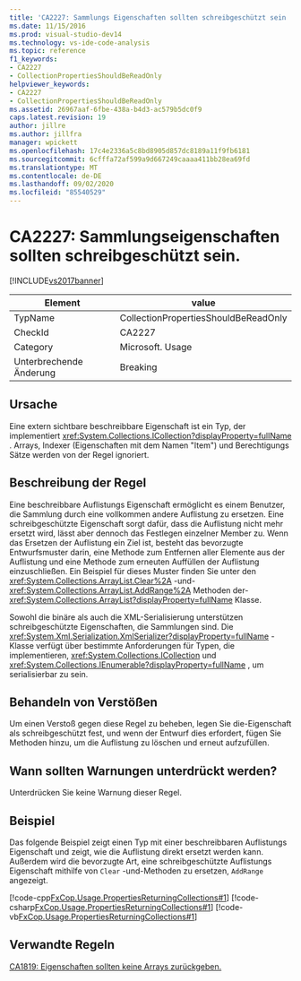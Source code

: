 ```yaml
---
title: 'CA2227: Sammlungs Eigenschaften sollten schreibgeschützt sein | Microsoft-Dokumentation'
ms.date: 11/15/2016
ms.prod: visual-studio-dev14
ms.technology: vs-ide-code-analysis
ms.topic: reference
f1_keywords:
- CA2227
- CollectionPropertiesShouldBeReadOnly
helpviewer_keywords:
- CA2227
- CollectionPropertiesShouldBeReadOnly
ms.assetid: 26967aaf-6fbe-438a-b4d3-ac579b5dc0f9
caps.latest.revision: 19
author: jillre
ms.author: jillfra
manager: wpickett
ms.openlocfilehash: 17c4e2336a5c8bd8905d857dc8189a11f9fb6181
ms.sourcegitcommit: 6cfffa72af599a9d667249caaaa411bb28ea69fd
ms.translationtype: MT
ms.contentlocale: de-DE
ms.lasthandoff: 09/02/2020
ms.locfileid: "85540529"
---
```

# <a name="ca2227-collection-properties-should-be-read-only"></a>CA2227: Sammlungseigenschaften sollten schreibgeschützt sein.
[!INCLUDE[vs2017banner](../includes/vs2017banner.md)]

|Element|value|
|-|-|
|TypName|CollectionPropertiesShouldBeReadOnly|
|CheckId|CA2227|
|Category|Microsoft. Usage|
|Unterbrechende Änderung|Breaking|

## <a name="cause"></a>Ursache
 Eine extern sichtbare beschreibbare Eigenschaft ist ein Typ, der implementiert <xref:System.Collections.ICollection?displayProperty=fullName> . Arrays, Indexer (Eigenschaften mit dem Namen "Item") und Berechtigungs Sätze werden von der Regel ignoriert.

## <a name="rule-description"></a>Beschreibung der Regel
 Eine beschreibbare Auflistungs Eigenschaft ermöglicht es einem Benutzer, die Sammlung durch eine vollkommen andere Auflistung zu ersetzen. Eine schreibgeschützte Eigenschaft sorgt dafür, dass die Auflistung nicht mehr ersetzt wird, lässt aber dennoch das Festlegen einzelner Member zu. Wenn das Ersetzen der Auflistung ein Ziel ist, besteht das bevorzugte Entwurfsmuster darin, eine Methode zum Entfernen aller Elemente aus der Auflistung und eine Methode zum erneuten Auffüllen der Auflistung einzuschließen. Ein Beispiel für dieses Muster finden Sie unter den <xref:System.Collections.ArrayList.Clear%2A> -und- <xref:System.Collections.ArrayList.AddRange%2A> Methoden der- <xref:System.Collections.ArrayList?displayProperty=fullName> Klasse.

 Sowohl die binäre als auch die XML-Serialisierung unterstützen schreibgeschützte Eigenschaften, die Sammlungen sind. Die <xref:System.Xml.Serialization.XmlSerializer?displayProperty=fullName> -Klasse verfügt über bestimmte Anforderungen für Typen, die implementieren, <xref:System.Collections.ICollection> und <xref:System.Collections.IEnumerable?displayProperty=fullName> , um serialisierbar zu sein.

## <a name="how-to-fix-violations"></a>Behandeln von Verstößen
 Um einen Verstoß gegen diese Regel zu beheben, legen Sie die-Eigenschaft als schreibgeschützt fest, und wenn der Entwurf dies erfordert, fügen Sie Methoden hinzu, um die Auflistung zu löschen und erneut aufzufüllen.

## <a name="when-to-suppress-warnings"></a>Wann sollten Warnungen unterdrückt werden?
 Unterdrücken Sie keine Warnung dieser Regel.

## <a name="example"></a>Beispiel
 Das folgende Beispiel zeigt einen Typ mit einer beschreibbaren Auflistungs Eigenschaft und zeigt, wie die Auflistung direkt ersetzt werden kann. Außerdem wird die bevorzugte Art, eine schreibgeschützte Auflistungs Eigenschaft mithilfe von `Clear` -und-Methoden zu ersetzen, `AddRange` angezeigt.

 [!code-cpp[FxCop.Usage.PropertiesReturningCollections#1](../snippets/cpp/VS_Snippets_CodeAnalysis/FxCop.Usage.PropertiesReturningCollections/cpp/FxCop.Usage.PropertiesReturningCollections.cpp#1)]
 [!code-csharp[FxCop.Usage.PropertiesReturningCollections#1](../snippets/csharp/VS_Snippets_CodeAnalysis/FxCop.Usage.PropertiesReturningCollections/cs/FxCop.Usage.PropertiesReturningCollections.cs#1)]
 [!code-vb[FxCop.Usage.PropertiesReturningCollections#1](../snippets/visualbasic/VS_Snippets_CodeAnalysis/FxCop.Usage.PropertiesReturningCollections/vb/FxCop.Usage.PropertiesReturningCollections.vb#1)]

## <a name="related-rules"></a>Verwandte Regeln
 [CA1819: Eigenschaften sollten keine Arrays zurückgeben.](../code-quality/ca1819-properties-should-not-return-arrays.md)
